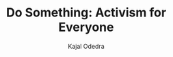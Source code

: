 ---
title: "Do Something: Activism for Everyone"
author: "Kajal Odedra"
isbn: ""
isbn13: ""
rating: "4"
publisher: "Hodder & Stoughton"
pages: "208"
publishYear: "2019"
read: "2019"
goodreads_id: "51029927"
---